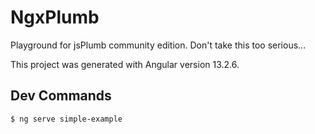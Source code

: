 # NgxPlumb

Playground for jsPlumb community edition. Don't take this too serious...

This project was generated with Angular version 13.2.6.

## Dev Commands

``` 
$ ng serve simple-example
```
